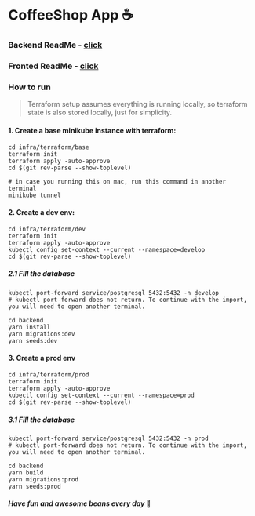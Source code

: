 # CoffeeShop App ☕️

### Backend ReadMe - [click](backend/README.md)
### Fronted ReadMe - [click](frontend/README.md)

### How to run

> Terraform setup assumes everything is running locally, so terraform state is also stored locally, just for simplicity.

#### 1. Create a base minikube instance with terraform:
```shell
cd infra/terraform/base
terraform init
terraform apply -auto-approve
cd $(git rev-parse --show-toplevel)
```
```shell
# in case you running this on mac, run this command in another terminal
minikube tunnel
```
#### 2. Create a dev env:
```shell
cd infra/terraform/dev
terraform init
terraform apply -auto-approve
kubectl config set-context --current --namespace=develop
cd $(git rev-parse --show-toplevel)
```
##### 2.1 Fill the database
```shell
kubectl port-forward service/postgresql 5432:5432 -n develop
# kubectl port-forward does not return. To continue with the import, you will need to open another terminal.
```
```shell
cd backend
yarn install
yarn migrations:dev
yarn seeds:dev
```

#### 3. Create a prod env
```shell
cd infra/terraform/prod
terraform init
terraform apply -auto-approve
kubectl config set-context --current --namespace=prod
cd $(git rev-parse --show-toplevel)
```
##### 3.1 Fill the database
```shell
kubectl port-forward service/postgresql 5432:5432 -n prod
# kubectl port-forward does not return. To continue with the import, you will need to open another terminal.
```
```shell
cd backend
yarn build
yarn migrations:prod
yarn seeds:prod
```

#### _Have fun and awesome beans every day_ 🥳

